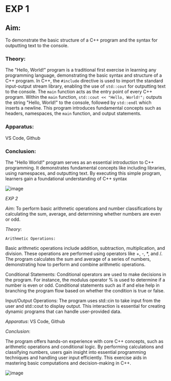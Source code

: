 # EXP 1

## Aim:
 To demonstrate the basic structure of a C++ program and the syntax for outputting text to the console.

### Theory:
 The "Hello, World!" program is a traditional first exercise in learning any programming language, demonstrating the basic syntax and structure of a C++ program. In C++, the `#include` directive is used to import the standard input-output stream library, enabling the use of `std::cout` for outputting text to the console. The `main` function acts as the entry point of every C++ program. Within the `main` function, `std::cout << "Hello, World!";` outputs the string "Hello, World!" to the console, followed by `std::endl` which inserts a newline. This program introduces fundamental concepts such as headers, namespaces, the `main` function, and output statements.

### Apparatus:
 VS Code, Github

### Conclusion:
 The "Hello World!" program serves as an essential introduction to C++ programming. It demonstrates fundamental concepts like including libraries, using namespaces, and outputting text. By executing this simple program, learners gain a foundational understanding of C++ syntax

![image](https://github.com/user-attachments/assets/c6233d93-275b-42d2-8494-b276d1805d73)








*EXP 2*

*Aim*:
  To perform basic arithmetic operations and number classifications by calculating the sum, average, and determining whether numbers are even or odd.

 *Theory*:

    Arithmetic Operations:
Basic arithmetic operations include addition, subtraction, multiplication, and division. These operations are performed using operators like +, -, *, and /. The program calculates the sum and average of a series of numbers, demonstrating how to perform and combine arithmetic operations.

Conditional Statements:
Conditional operators are used to make decisions in the program. For instance, the modulus operator % is used to determine if a number is even or odd. Conditional statements such as if and else help in branching the program flow based on whether the condition is true or false.

Input/Output Operations:
The program uses std::cin to take input from the user and std::cout to display output. This interaction is essential for creating dynamic programs that can handle user-provided data.


*Apparatus*:
 VS Code, Github

*Conclusion*:

The program offers hands-on experience with core C++ concepts, such as arithmetic operations and conditional logic. By performing calculations and classifying numbers, users gain insight into essential programming techniques and handling user input efficiently. This exercise aids in mastering basic computations and decision-making in C++.

![image](https://github.com/user-attachments/assets/67696b84-92f1-4a89-aa5c-2dfac72a5af0)

